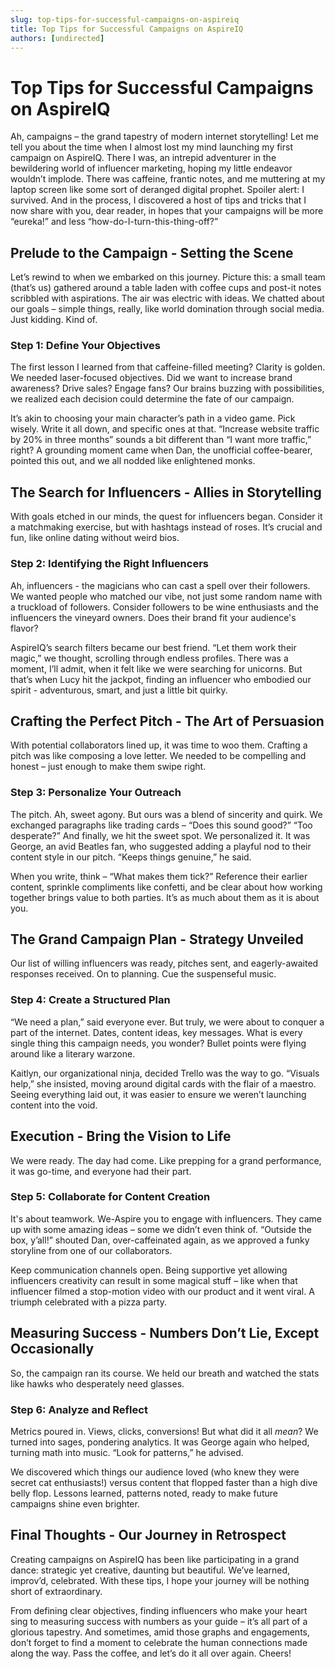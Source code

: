 ```yaml
---
slug: top-tips-for-successful-campaigns-on-aspireiq
title: Top Tips for Successful Campaigns on AspireIQ
authors: [undirected]
---
```



# Top Tips for Successful Campaigns on AspireIQ

Ah, campaigns – the grand tapestry of modern internet storytelling! Let me tell you about the time when I almost lost my mind launching my first campaign on AspireIQ. There I was, an intrepid adventurer in the bewildering world of influencer marketing, hoping my little endeavor wouldn’t implode. There was caffeine, frantic notes, and me muttering at my laptop screen like some sort of deranged digital prophet. Spoiler alert: I survived. And in the process, I discovered a host of tips and tricks that I now share with you, dear reader, in hopes that your campaigns will be more “eureka!” and less “how-do-I-turn-this-thing-off?”

## Prelude to the Campaign - Setting the Scene

Let’s rewind to when we embarked on this journey. Picture this: a small team (that’s us) gathered around a table laden with coffee cups and post-it notes scribbled with aspirations. The air was electric with ideas. We chatted about our goals – simple things, really, like world domination through social media. Just kidding. Kind of. 

### Step 1: Define Your Objectives

The first lesson I learned from that caffeine-filled meeting? Clarity is golden. We needed laser-focused objectives. Did we want to increase brand awareness? Drive sales? Engage fans? Our brains buzzing with possibilities, we realized each decision could determine the fate of our campaign.

It’s akin to choosing your main character’s path in a video game. Pick wisely. Write it all down, and specific ones at that. “Increase website traffic by 20% in three months” sounds a bit different than “I want more traffic,” right? A grounding moment came when Dan, the unofficial coffee-bearer, pointed this out, and we all nodded like enlightened monks.

## The Search for Influencers - Allies in Storytelling

With goals etched in our minds, the quest for influencers began. Consider it a matchmaking exercise, but with hashtags instead of roses. It’s crucial and fun, like online dating without weird bios.

### Step 2: Identifying the Right Influencers

Ah, influencers - the magicians who can cast a spell over their followers. We wanted people who matched our vibe, not just some random name with a truckload of followers. Consider followers to be wine enthusiasts and the influencers the vineyard owners. Does their brand fit your audience's flavor? 

AspireIQ’s search filters became our best friend. “Let them work their magic,” we thought, scrolling through endless profiles. There was a moment, I’ll admit, when it felt like we were searching for unicorns. But that’s when Lucy hit the jackpot, finding an influencer who embodied our spirit - adventurous, smart, and just a little bit quirky.

## Crafting the Perfect Pitch - The Art of Persuasion

With potential collaborators lined up, it was time to woo them. Crafting a pitch was like composing a love letter. We needed to be compelling and honest – just enough to make them swipe right.

### Step 3: Personalize Your Outreach

The pitch. Ah, sweet agony. But ours was a blend of sincerity and quirk. We exchanged paragraphs like trading cards – “Does this sound good?” “Too desperate?” And finally, we hit the sweet spot. We personalized it. It was George, an avid Beatles fan, who suggested adding a playful nod to their content style in our pitch. “Keeps things genuine,” he said.

When you write, think – “What makes them tick?” Reference their earlier content, sprinkle compliments like confetti, and be clear about how working together brings value to both parties. It’s as much about them as it is about you.  

## The Grand Campaign Plan - Strategy Unveiled

Our list of willing influencers was ready, pitches sent, and eagerly-awaited responses received. On to planning. Cue the suspenseful music.

### Step 4: Create a Structured Plan

“We need a plan,” said everyone ever. But truly, we were about to conquer a part of the internet. Dates, content ideas, key messages. What is every single thing this campaign needs, you wonder? Bullet points were flying around like a literary warzone. 

Kaitlyn, our organizational ninja, decided Trello was the way to go. “Visuals help,” she insisted, moving around digital cards with the flair of a maestro. Seeing everything laid out, it was easier to ensure we weren’t launching content into the void.

## Execution - Bring the Vision to Life

We were ready. The day had come. Like prepping for a grand performance, it was go-time, and everyone had their part.

### Step 5: Collaborate for Content Creation

It's about teamwork. We-Aspire you to engage with influencers. They came up with some amazing ideas – some we didn’t even think of. “Outside the box, y’all!” shouted Dan, over-caffeinated again, as we approved a funky storyline from one of our collaborators.

Keep communication channels open. Being supportive yet allowing influencers creativity can result in some magical stuff – like when that influencer filmed a stop-motion video with our product and it went viral. A triumph celebrated with a pizza party.

## Measuring Success - Numbers Don’t Lie, Except Occasionally

So, the campaign ran its course. We held our breath and watched the stats like hawks who desperately need glasses.

### Step 6: Analyze and Reflect

Metrics poured in. Views, clicks, conversions! But what did it all *mean*? We turned into sages, pondering analytics. It was George again who helped, turning math into music. “Look for patterns,” he advised.

We discovered which things our audience loved (who knew they were secret cat enthusiasts!) versus content that flopped faster than a high dive belly flop. Lessons learned, patterns noted, ready to make future campaigns shine even brighter.

## Final Thoughts - Our Journey in Retrospect

Creating campaigns on AspireIQ has been like participating in a grand dance: strategic yet creative, daunting but beautiful. We’ve learned, improv’d, celebrated. With these tips, I hope your journey will be nothing short of extraordinary. 

From defining clear objectives, finding influencers who make your heart sing to measuring success with numbers as your guide – it’s all part of a glorious tapestry. And sometimes, amid those graphs and engagements, don’t forget to find a moment to celebrate the human connections made along the way. Pass the coffee, and let’s do it all over again. Cheers!